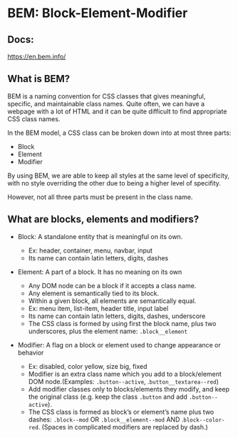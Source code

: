 # BEM: Block-Element-Modifier

## Docs:
https://en.bem.info/


## What is BEM?

BEM is a naming convention for CSS classes that gives meaningful, specific, and maintainable class names. 
Quite often, we can have a webpage with a lot of HTML and it can be quite difficult to find appropriate CSS class names.

In the BEM model, a CSS class can be broken down into at most three parts:
* Block
* Element
* Modifier

By using BEM, we are able to keep all styles at the same level of specificity, with no style overriding the other due to being a higher level of specifity.


However, not all three parts must be present in the class name.


















## What are blocks, elements and modifiers?


- Block: A standalone entity that is meaningful on its own. 
    * Ex: header, container, menu, navbar, input
    * Its name can contain latin letters, digits, dashes


- Element: A part of a block. It has no meaning on its own 
    * Any DOM node can be a block if it accepts a class name. 
    * Any element is semantically tied to its block.
    * Within a given block, all elements are semantically equal.
    * Ex: menu item, list-item, header title, input label
    * Its name can contain latin letters, digits, dashes, underscore
    * The CSS class is formed by using first the block name, plus two underscores, plus the element name: `.block__element`


- Modifier: A flag on a block or element used to change appearance or behavior
    * Ex: disabled, color yellow, size big, fixed
    * Modifier is an extra class name which you add to a block/element DOM node.(Examples: `.button--active`, .`button__textarea--red`)
    * Add modifier classes only to blocks/elements they modify, and keep the original class (e.g. keep the class `.button` and add `.button--active`).
    * The CSS class is formed as block’s or element’s name plus two dashes: `.block--mod` OR `.block__element--mod` AND .`block--color-red`. (Spaces in complicated modifiers are replaced by dash.)

